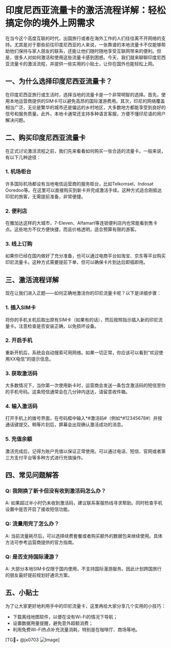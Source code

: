 # 印度尼西亚流量卡的激活流程详解：轻松搞定你的境外上网需求

在当今这个高度互联的时代，出国旅行或者在海外工作的人们往往离不开网络的支持。尤其是对于那些前往印度尼西亚的人来说，一张靠谱的本地流量卡不仅能够帮助他们保持与家人朋友的联系，还能让他们随时随地享受互联网带来的便利。但是，很多人对如何激活和使用这些流量卡感到困惑。今天，我们就来聊聊印度尼西亚流量卡的激活流程，并提供一些实用的小贴士，让你在国外也能轻松上网。

## 一、为什么选择印度尼西亚流量卡？

在印度尼西亚旅行或生活时，选择当地的流量卡是一个非常明智的选择。首先，使用本地运营商提供的SIM卡可以避免高昂的国际漫游费用。其次，印尼的网络覆盖相当广泛，无论是繁华的城市还是偏远的乡村地区，大多数地方都能享受到良好的信号和服务质量。此外，本地卡通常还支持多种语言客服，方便不懂印尼语的用户解决问题。

## 二、购买印度尼西亚流量卡

在正式讨论激活流程之前，我们先来看看如何购买一张合适的流量卡。一般来说，有以下几种途径：

### 1. **机场柜台**
许多国际机场都设有当地电信运营商的服务柜台，比如Telkomsel、Indosat Ooredoo等。在这里可以直接购买到新卡并完成激活手续。这种方式适合刚抵达印尼的旅客，无需提前准备，非常便捷。

### 2. **便利店**
在雅加达这样的大城市，7-Eleven、Alfamart等连锁便利店内也常能看到售卡点。这些地方不仅方便快捷，而且价格透明，适合预算有限的游客。

### 3. **线上订购**
如果你已经在国内做好了充分准备，也可以通过电商平台如淘宝、京东等平台购买印尼流量卡。这种方式需要提前下单，但可以确保卡片到达后即插即用。

## 三、激活流程详解

现在让我们进入正题——如何正确地激活你的印尼流量卡呢？以下是详细步骤：

### 1. 插入SIM卡
将你的手机关机后取出原有SIM卡（如果有的话），然后按照指示插入新的印尼流量卡。注意检查是否安装正确，以免损坏设备。

### 2. 开启手机
重新开机后，系统会自动搜索可用网络。如果一切正常，你应该可以看到“欢迎使用XX电信”的提示信息。

### 3. 获取激活码
大多数情况下，当你第一次使用新卡时，运营商会发送一条包含激活码的短信至你的手机号码。这条短信通常会在几分钟内送达，请留意收件箱。

### 4. 输入激活码
打开手机上的拨号界面，在号码框中输入*#激活码#（例如*#12345678#）并按通话键提交。稍等片刻后，屏幕会出现确认激活成功的消息。

### 5. 充值余额
激活完成后，记得为账户充值以保证正常使用。可以通过电话、短信、官网或者第三方支付平台等多种方式进行充值操作。

## 四、常见问题解答

### Q: 我刚换了新卡但没有收到激活码怎么办？
A: 如果超过半小时仍未收到激活码，建议联系客服热线寻求帮助。同时检查手机设置中是否开启了接收短信功能。

### Q: 流量用完了怎么办？
A: 当前流量耗尽后，可以选择续费套餐或者购买额外的数据包来继续使用。具体方法可参考运营商提供的官方指南。

### Q: 是否支持国际漫游？
A: 大部分本地SIM卡仅限于国内使用，不支持国际漫游服务。因此计划跨国旅行的朋友最好提前规划好通讯方案。

## 五、小贴士

为了让大家更好地利用手中的印尼流量卡，这里再给大家分享几个实用的小技巧：

- 下载离线地图软件，以便在没有Wi-Fi的情况下导航；
- 设置数据用量提醒，避免意外超额消费；
- 利用免费Wi-Fi热点补充流量消耗，特别是在咖啡厅、商场等地。

[TG💪+ @jx0703 ![Image](https://github.com/user-attachments/assets/dbca1d08-cadb-493c-b0ec-ad6f7a83f270)]